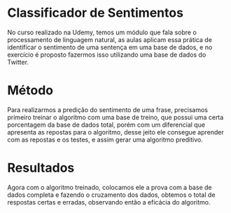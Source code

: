 ﻿# Classificador de Sentimentos
 
No curso realizado na Udemy, temos um módulo que fala sobre o processamento de linguagem natural, as aulas aplicam essa prática de identificar o sentimento de uma sentença em uma base de dados, e no exercício é proposto fazermos isso utilizando uma base de dados do Twitter.

# Método

Para realizarmos a predição do sentimento de uma frase, precisamos primeiro treinar o algoritmo com uma base de treino, que possui uma certa porcentagem da base de dados total, porém com um diferencial que apresenta as repostas para o algoritmo, desse jeito ele consegue aprender com as repostas e os testes, e assim gerar uma algoritmo preditivo.

# Resultados

Agora com o algoritmo treinado, colocamos ele a prova com a base de dados completa e fazendo o cruzamento dos dados, obtemos o total de respostas certas e erradas, observando então a eficácia do algoritmo.
